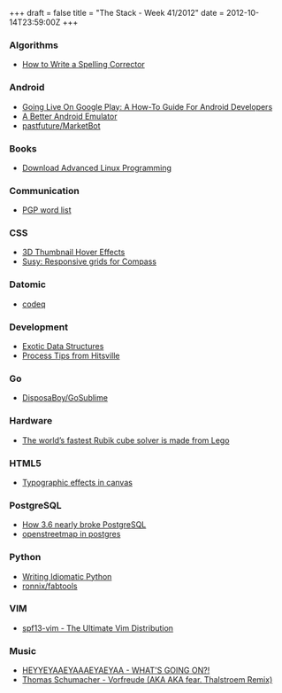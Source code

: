 +++
draft = false
title = "The Stack - Week 41/2012"
date = 2012-10-14T23:59:00Z
+++



### Algorithms

 - [How to Write a Spelling Corrector][howtowriteaspellingcorrector]

[howtowriteaspellingcorrector]: http://norvig.com/spell-correct.html?


### Android

 - [Going Live On Google Play: A How-To Guide For Android Developers][goingliveongoogleplayahowtoguideforandroiddeveloperstechcrunch]
 - [A Better Android Emulator][abetterandroidemulatormanymo]
 - [pastfuture/MarketBot][pastfuturemarketbot]

[goingliveongoogleplayahowtoguideforandroiddeveloperstechcrunch]: http://techcrunch.com/2012/10/14/going-live-on-google-play-a-how-to-guide-for-android-developers/
[abetterandroidemulatormanymo]: http://www.manymo.com/
[pastfuturemarketbot]: https://github.com/pastfuture/MarketBot


### Books

 - [Download Advanced Linux Programming][downloadadvancedlinuxprogramming]

[downloadadvancedlinuxprogramming]: http://www.advancedlinuxprogramming.com/alp-folder/


### Communication

 - [PGP word list][pgpwordlistwikipediathefreeencyclopedia]

[pgpwordlistwikipediathefreeencyclopedia]: http://en.wikipedia.org/wiki/PGP_word_list


### CSS

 - [3D Thumbnail Hover Effects][3dthumbnailhovereffects]
 - [Susy: Responsive grids for Compass][susyresponsivegridsforcompass]

[3dthumbnailhovereffects]: http://tympanus.net/Tutorials/3DHoverEffects/index2.html
[susyresponsivegridsforcompass]: http://susy.oddbird.net/


### Datomic

 - [codeq][codeqdatomic]

[codeqdatomic]: http://blog.datomic.com/2012/10/codeq.html


### Development

 - [Exotic Data Structures][exoticdatastructures]
 - [Process Tips from Hitsville][processtipsfromhitsvillemadhattedcom]

[exoticdatastructures]: http://concatenative.org/wiki/view/Exotic%20Data%20Structures
[processtipsfromhitsvillemadhattedcom]: http://madhatted.com/2012/10/8/process-tips-from-hitsville


### Go

 - [DisposaBoy/GoSublime][disposaboygosublime]

[disposaboygosublime]: https://github.com/DisposaBoy/GoSublime


### Hardware

 - [The world’s fastest Rubik cube solver is made from Lego][theworldsfastestrubikcubesolverismadefromlegosuccessfulsoftware]

[theworldsfastestrubikcubesolverismadefromlegosuccessfulsoftware]: http://successfulsoftware.net/2012/10/10/the-worlds-fastest-rubik-cube-solver-is-made-from-lego/


### HTML5

 - [Typographic effects in canvas][typographiceffectsincanvashtml5rocks]

[typographiceffectsincanvashtml5rocks]: http://www.html5rocks.com/en/tutorials/canvas/texteffects/


### PostgreSQL
 - [How 3.6 nearly broke PostgreSQL][how36nearlybrokepostgresqllwnnet]
 - [openstreetmap in postgres][openstreetmapinpostgrestecznotes]

[how36nearlybrokepostgresqllwnnet]: http://lwn.net/Articles/518329/
[openstreetmapinpostgrestecznotes]: http://mike.teczno.com/notes/osm-and-postgres.html


### Python

 - [Writing Idiomatic Python][hackersgonnahack]
 - [ronnix/fabtools][ronnixfabtools]

[hackersgonnahack]: http://www.jeffknupp.com/blog/2012/10/04/writing-idiomatic-python/
[ronnixfabtools]: https://github.com/ronnix/fabtools


### VIM

 - [spf13-vim - The Ultimate Vim Distribution][spf13vimtheultimatevimdistribution]

[spf13vimtheultimatevimdistribution]: http://vim.spf13.com/


### Music
 - [HEYYEYAAEYAAAEYAEYAA - WHAT'S GOING ON?!](http://heyyeyaaeyaaaeyaeyaa.com/)
 - [Thomas Schumacher - Vorfreude (AKA AKA fear. Thalstroem Remix)](https://www.youtube.com/watch?v=HtHbYAVyiX8)